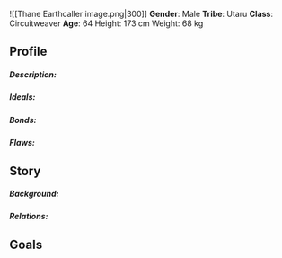 ![[Thane Earthcaller image.png|300]]
**Gender**: Male
**Tribe**: Utaru 
**Class**: Circuitweaver
**Age**: 64
Height: 173 cm
Weight: 68 kg
## Profile
##### Description:

##### Ideals: 

##### Bonds: 

##### Flaws: 

## Story

##### Background: 

##### Relations: 

## Goals
